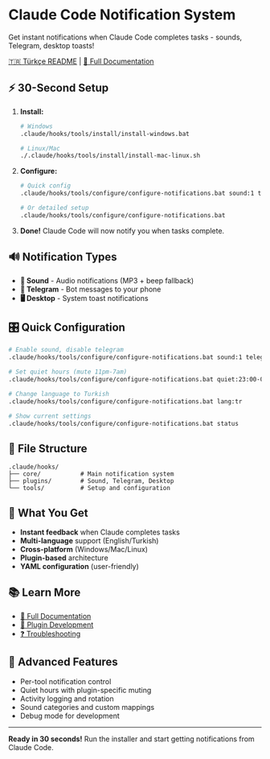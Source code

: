 # Claude Code Notification System

Get instant notifications when Claude Code completes tasks - sounds, Telegram, desktop toasts!

[🇹🇷 Türkçe README](README-TR.md) | [📖 Full Documentation](docs/FULL-GUIDE.md)

## ⚡ 30-Second Setup

1. **Install:**
   ```bash
   # Windows
   .claude/hooks/tools/install/install-windows.bat
   
   # Linux/Mac
   ./.claude/hooks/tools/install/install-mac-linux.sh
   ```

2. **Configure:**
   ```bash
   # Quick config
   .claude/hooks/tools/configure/configure-notifications.bat sound:1 telegram:0
   
   # Or detailed setup
   .claude/hooks/tools/configure/configure-notifications.bat
   ```

3. **Done!** Claude Code will now notify you when tasks complete.

## 🔊 Notification Types

- **🎵 Sound** - Audio notifications (MP3 + beep fallback)
- **📱 Telegram** - Bot messages to your phone
- **🖥️ Desktop** - System toast notifications

## 🎛️ Quick Configuration

```bash
# Enable sound, disable telegram
.claude/hooks/tools/configure/configure-notifications.bat sound:1 telegram:0

# Set quiet hours (mute 11pm-7am)
.claude/hooks/tools/configure/configure-notifications.bat quiet:23:00-07:00

# Change language to Turkish
.claude/hooks/tools/configure/configure-notifications.bat lang:tr

# Show current settings
.claude/hooks/tools/configure/configure-notifications.bat status
```

## 📁 File Structure

```
.claude/hooks/
├── core/           # Main notification system
├── plugins/        # Sound, Telegram, Desktop
└── tools/          # Setup and configuration
```

## 🎯 What You Get

- **Instant feedback** when Claude completes tasks
- **Multi-language** support (English/Turkish)
- **Cross-platform** (Windows/Mac/Linux)
- **Plugin-based** architecture
- **YAML configuration** (user-friendly)

## 📚 Learn More

- [📖 Full Documentation](docs/FULL-GUIDE.md)
- [🔧 Plugin Development](docs/PLUGIN-DEVELOPMENT.md)
- [❓ Troubleshooting](docs/TROUBLESHOOTING.md)

## 🚀 Advanced Features

- Per-tool notification control
- Quiet hours with plugin-specific muting
- Activity logging and rotation
- Sound categories and custom mappings
- Debug mode for development

---

**Ready in 30 seconds!** Run the installer and start getting notifications from Claude Code.